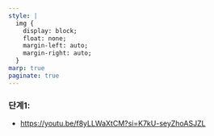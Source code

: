 ```yaml
---
style: |
  img {
    display: block;
    float: none;
    margin-left: auto;
    margin-right: auto;
  }
marp: true
paginate: true
---
```

### 단계1: 













- https://youtu.be/f8yLLWaXtCM?si=K7kU-seyZhoASJZL


